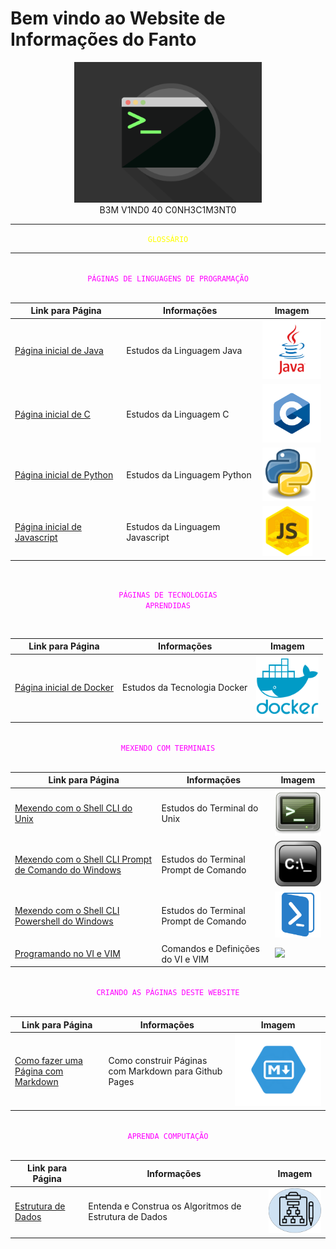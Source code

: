 # Bem vindo ao Website de Informações do Fanto

<center>
  <img src="img/terminal.gif" width="300">
</center>

<center>
    B3M V1ND0 40 C0NH3C1M3NT0
</center>

---

<center>
<code style="color:yellow">GLOSSÁRIO</code>
</center>

---

<br>

<center>
  <code style="color : magenta">PÁGINAS DE LINGUAGENS DE PROGRAMAÇÃO</code>
</center>

<br>

Link para Página|Informações|Imagem
|---|---|---|
[Página inicial de Java](pages/prog_java/home.md)|Estudos da Linguagem Java|<img src="img/java-icon.jpg" width="100">
[Página inicial de C](pages/prog_c/home.md)| Estudos da Linguagem C|<img src="img/c-icon.png" width="100">
[Página inicial de Python](pages/prog_python/home.md)| Estudos da Linguagem Python|<img src="img/python-icon.jpg" width="85">
[Página inicial de Javascript](pages/prog_js/home.md)| Estudos da Linguagem Javascript|<img src="img/js-icon.jpeg" width="80">

<br>

<center>

  <code style="color : magenta">PÁGINAS DE TECNOLOGIAS APRENDIDAS</code>
</center>

<br>

Link para Página|Informações|Imagem
|---|---|---|
[Página inicial de Docker](pages/org_docker/home.md)| Estudos da Tecnologia Docker|<img src="img/docker-icon.png" width="100">

<br>

<center>
  <code style="color : magenta">MEXENDO COM TERMINAIS</code>
</center>

<br>

Link para Página|Informações|Imagem
|---|---|---|
[Mexendo com o Shell CLI do Unix](pages/term_unix/home.md)| Estudos do Terminal do Unix|<img src="img/linux-terminal.png" width="100">
[Mexendo com o Shell CLI Prompt de Comando do Windows](pages/term_prompt/home.md)| Estudos do Terminal Prompt de Comando|<img src="img/win-terminal.png" width="100">
[Mexendo com o Shell CLI Powershell do Windows](pages/term_powershell/home.md)| Estudos do Terminal Prompt de Comando|<img src="img/power-terminal.png" width="100">
[Programando no VI e VIM](pages/vi_vim/home.md)| Comandos e Definições do VI e VIM|<img src="img/vim_icon.ico">

<br>

<center>
  <code style="color : magenta">CRIANDO AS PÁGINAS DESTE WEBSITE</code>
</center>

<br>

Link para Página|Informações|Imagem
|---|---|---|
[Como fazer uma Página com Markdown](pages/tut_pages/home.md)|Como construir Páginas com Markdown para Github Pages|<img src="img/md-icon.png" width="300">

<br>

<center>
  <code style="color : magenta">APRENDA COMPUTAÇÃO</code>
</center>

<br>

Link para Página|Informações|Imagem
|---|---|---|
[Estrutura de Dados](pages/tut_ds/home.md)| Entenda e Construa os Algoritmos de Estrutura de Dados|<img src="img/ds_icon.png" width="100">
